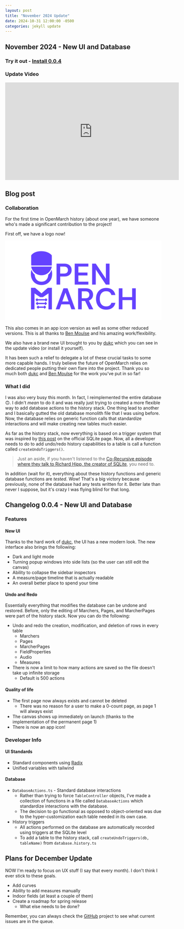 ```yaml
---
layout: post
title: "November 2024 Update"
date: 2024-10-31 12:00:00 -0500
categories: jekyll update
---
```


## November 2024 - New UI and Database

### Try it out - [Install 0.0.4](https://github.com/OpenMarch/OpenMarch/releases/tag/v0.0.4)

### Update Video

<iframe width="560" height="315" src="https://www.youtube.com/embed/CfrTJT9D_BQ?si=iOnlXj2bFFBHwj4I" title="YouTube video player" frameborder="0" allow="accelerometer; autoplay; clipboard-write; encrypted-media; gyroscope; picture-in-picture; web-share" referrerpolicy="strict-origin-when-cross-origin" allowfullscreen></iframe>

<br/>

## Blog post

### Collaboration

For the first time in OpenMarch history (about one year), we have someone who's made a significant contribution to the project!

First off, we have a logo now!

![OpenMarch Logo](OpenMarch_TextLogo_Purple.png)

This also comes in an app icon version as well as some other reduced versions.
This is all thanks to [Ben Moulse](https://www.behance.net/Moulse) and his amazing work/flexibility.

We also have a brand new UI brought to you by [dukc](https://github.com/dukcc) which you can see in the update video (or install it yourself).

It has been such a relief to delegate a lot of these crucial tasks to some more capable hands.
I truly believe the future of OpenMarch relies on dedicated people putting their own flare into the project.
Thank you so much both [dukc](https://github.com/dukcc) and [Ben Moulse](https://www.behance.net/Moulse) for the work you've put in so far!

### What I did

I was also very busy this month.
In fact, I reimplemented the entire database 🙃.
I didn't _mean_ to do it and was really just trying to created a more flexible way to add database actions to the history stack.
One thing lead to another and I basically gutted the old database monolith file that I was using before.
Now, the database relies on generic function calls that standardize interactions and will make creating new tables much easier.

As far as the history stack, now everything is based on a trigger system that was inspired by [this post](https://www.sqlite.org/undoredo.html) on the official SQLite page.
Now, all a developer needs to do to add undo/redo history capabilities to a table is call a function called `createUndoTriggers()`.

> Just an aside, if you haven't listened to the [Co-Recursive episode where they talk to Richard Hipp, the creator of SQLite](https://corecursive.com/066-sqlite-with-richard-hipp/), you need to.

In addition (wait for it), everything about these history functions and generic database functions are _tested_.
Wow!
That's a big victory because previously, none of the database had any tests written for it.
Better late than never I suppose, but it's crazy I was flying blind for that long.

## Changelog 0.0.4 - New UI and Database

### Features

#### New UI

Thanks to the hard work of [dukc](https://github.com/dukcc), the UI has a new modern look.
The new interface also brings the following:

- Dark and light mode
- Turning popup windows into side lists (so the user can still edit the canvas)
- Ability to collapse the sidebar inspectors
- A measure/page timeline that is actually readable
- An overall better place to spend your time

#### Undo and Redo

Essentially everything that modifies the database can be undone and restored.
Before, only the editing of Marchers, Pages, and MarcherPages were part of the history stack.
Now you can do the following:

- Undo and redo the creation, modification, and deletion of rows in every table
  - Marchers
  - Pages
  - MarcherPages
  - FieldProperties
  - Audio
  - Measures
- There is now a limit to how many actions are saved so the file doesn't take up infinite storage
  - Default is 500 actions

#### Quality of life

- The first page now always exists and cannot be deleted
  - There was no reason for a user to make a 0-count page, as page 1 will always exist
- The canvas shows up immediately on launch (thanks to the implementation of the permanent page 1)
- There is now an app icon!

### Developer Info

#### UI Standards

- Standard components using [Radix](https://www.radix-ui.com/)
- Unified variables with tailwind

#### Database

- `DatabaseActions.ts` - Standard database interactions
  - Rather than trying to force `TableController` objects, I've made a collection of functions in a file called `DatabaseActions` which standardize interactions with the database.
  - The decision to go functional as opposed to object-oriented was due to the hyper-customization each table needed in its own case.
- History triggers
  - All actions performed on the database are automatically recorded using triggers at the SQLite level
  - To add a table to the history stack, call `createUndoTriggers(db, tableName)` from `database.history.ts`

## Plans for December Update

NOW I'm ready to focus on UX stuff (I say that every month).
I don't think I ever stick to these goals.

- Add curves
- Ability to add measures manually
- Indoor fields (at least a couple of them)
- Create a roadmap for spring release
  - What else needs to be done?

Remember, you can always check the [GitHub](https://github.com/OpenMarch/OpenMarch) project to see what current issues are in the queue.
